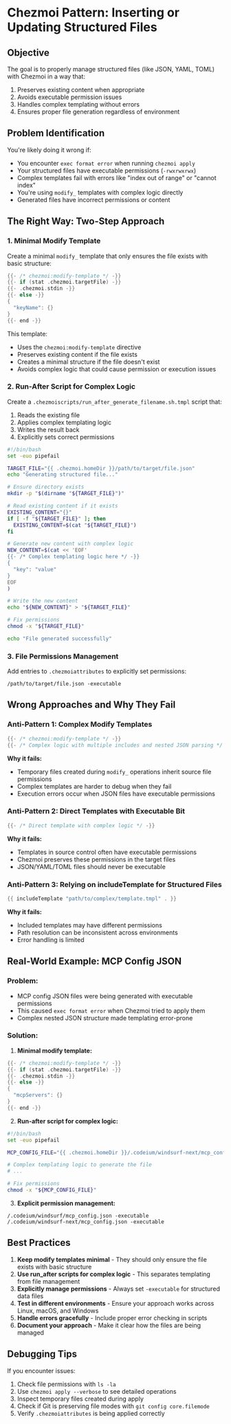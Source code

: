 # Chezmoi Pattern: Inserting or Updating Structured Files

## Objective

The goal is to properly manage structured files (like JSON, YAML, TOML) with Chezmoi in a way that:

1. Preserves existing content when appropriate
2. Avoids executable permission issues
3. Handles complex templating without errors
4. Ensures proper file generation regardless of environment

## Problem Identification

You're likely doing it wrong if:

- You encounter `exec format error` when running `chezmoi apply`
- Your structured files have executable permissions (`-rwxrwxrwx`)
- Complex templates fail with errors like "index out of range" or "cannot index"
- You're using `modify_` templates with complex logic directly
- Generated files have incorrect permissions or content

## The Right Way: Two-Step Approach

### 1. Minimal Modify Template

Create a minimal `modify_` template that only ensures the file exists with basic structure:

```go
{{- /* chezmoi:modify-template */ -}}
{{- if (stat .chezmoi.targetFile) -}}
{{- .chezmoi.stdin -}}
{{- else -}}
{
  "keyName": {}
}
{{- end -}}
```

This template:
- Uses the `chezmoi:modify-template` directive
- Preserves existing content if the file exists
- Creates a minimal structure if the file doesn't exist
- Avoids complex logic that could cause permission or execution issues

### 2. Run-After Script for Complex Logic

Create a `.chezmoiscripts/run_after_generate_filename.sh.tmpl` script that:

1. Reads the existing file
2. Applies complex templating logic
3. Writes the result back
4. Explicitly sets correct permissions

```bash
#!/bin/bash
set -euo pipefail

TARGET_FILE="{{ .chezmoi.homeDir }}/path/to/target/file.json"
echo "Generating structured file..."

# Ensure directory exists
mkdir -p "$(dirname "${TARGET_FILE}")"

# Read existing content if it exists
EXISTING_CONTENT="{}"
if [ -f "${TARGET_FILE}" ]; then
  EXISTING_CONTENT=$(cat "${TARGET_FILE}")
fi

# Generate new content with complex logic
NEW_CONTENT=$(cat << 'EOF'
{{- /* Complex templating logic here */ -}}
{
  "key": "value"
}
EOF
)

# Write the new content
echo "${NEW_CONTENT}" > "${TARGET_FILE}"

# Fix permissions
chmod -x "${TARGET_FILE}"

echo "File generated successfully"
```

### 3. File Permissions Management

Add entries to `.chezmoiattributes` to explicitly set permissions:

```
/path/to/target/file.json -executable
```

## Wrong Approaches and Why They Fail

### Anti-Pattern 1: Complex Modify Templates

```go
{{- /* chezmoi:modify-template */ -}}
{{- /* Complex logic with multiple includes and nested JSON parsing */ -}}
```

**Why it fails:**
- Temporary files created during `modify_` operations inherit source file permissions
- Complex templates are harder to debug when they fail
- Execution errors occur when JSON files have executable permissions

### Anti-Pattern 2: Direct Templates with Executable Bit

```go
{{- /* Direct template with complex logic */ -}}
```

**Why it fails:**
- Templates in source control often have executable permissions
- Chezmoi preserves these permissions in the target files
- JSON/YAML/TOML files should never be executable

### Anti-Pattern 3: Relying on includeTemplate for Structured Files

```go
{{ includeTemplate "path/to/complex/template.tmpl" . }}
```

**Why it fails:**
- Included templates may have different permissions
- Path resolution can be inconsistent across environments
- Error handling is limited

## Real-World Example: MCP Config JSON

### Problem:
- MCP config JSON files were being generated with executable permissions
- This caused `exec format error` when Chezmoi tried to apply them
- Complex nested JSON structure made templating error-prone

### Solution:

1. **Minimal modify template:**
```go
{{- /* chezmoi:modify-template */ -}}
{{- if (stat .chezmoi.targetFile) -}}
{{- .chezmoi.stdin -}}
{{- else -}}
{
  "mcpServers": {}
}
{{- end -}}
```

2. **Run-after script for complex logic:**
```bash
#!/bin/bash
set -euo pipefail

MCP_CONFIG_FILE="{{ .chezmoi.homeDir }}/.codeium/windsurf-next/mcp_config.json"

# Complex templating logic to generate the file
# ...

# Fix permissions
chmod -x "${MCP_CONFIG_FILE}"
```

3. **Explicit permission management:**
```
/.codeium/windsurf/mcp_config.json -executable
/.codeium/windsurf-next/mcp_config.json -executable
```

## Best Practices

1. **Keep modify templates minimal** - They should only ensure the file exists with basic structure
2. **Use run_after scripts for complex logic** - This separates templating from file management
3. **Explicitly manage permissions** - Always set `-executable` for structured data files
4. **Test in different environments** - Ensure your approach works across Linux, macOS, and Windows
5. **Handle errors gracefully** - Include proper error checking in scripts
6. **Document your approach** - Make it clear how the files are being managed

## Debugging Tips

If you encounter issues:

1. Check file permissions with `ls -la`
2. Use `chezmoi apply --verbose` to see detailed operations
3. Inspect temporary files created during apply
4. Check if Git is preserving file modes with `git config core.filemode`
5. Verify `.chezmoiattributes` is being applied correctly
